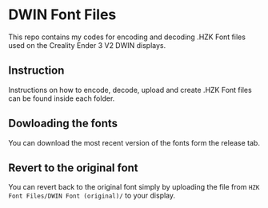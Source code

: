 # DWIN Font Files
This repo contains my codes for encoding and decoding .HZK Font files used on the Creality Ender 3 V2 DWIN displays.

## Instruction
Instructions on how to encode, decode, upload and create .HZK Font files can be found inside each folder.

## Dowloading the fonts
You can download the most recent version of the fonts form the release tab.

## Revert to the original font
You can revert back to the original font simply by uploading the file from `HZK Font Files/DWIN Font (original)/` to your display.
